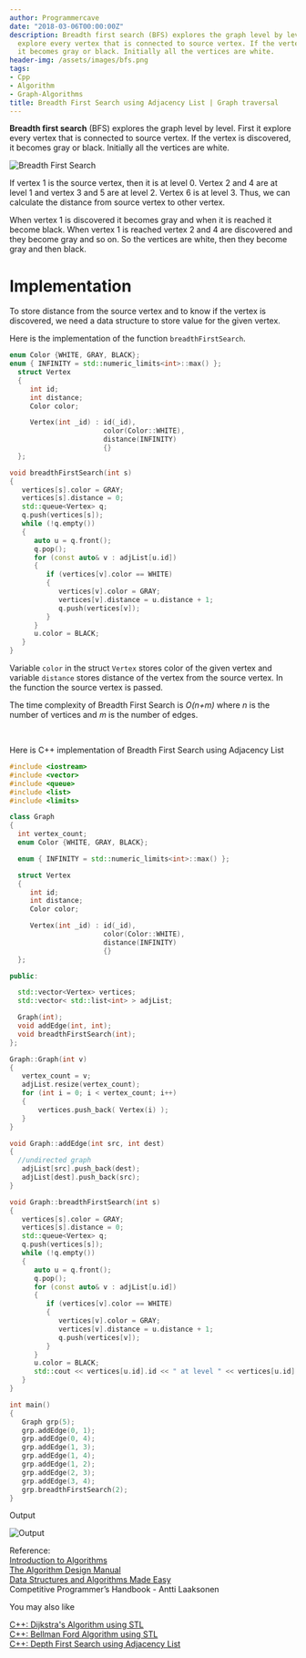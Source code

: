 ```yaml
---
author: Programmercave
date: "2018-03-06T00:00:00Z"
description: Breadth first search (BFS) explores the graph level by level. First it
  explore every vertex that is connected to source vertex. If the vertex is discovered,
  it becomes gray or black. Initially all the vertices are white.
header-img: /assets/images/bfs.png
tags:
- Cpp
- Algorithm
- Graph-Algorithms
title: Breadth First Search using Adjacency List | Graph traversal
---
```




**Breadth first search** (BFS) explores the graph level by level. First it explore every vertex that is connected to source vertex. If the vertex is discovered, it becomes gray or black. Initially all the vertices are white.

![Breadth First Search](/assets/images/bfs.png)

If vertex 1 is the source vertex, then it is at level 0. Vertex 2 and 4 are at level 1 and vertex 3 and 5 are at level 2. Vertex 6 is at level 3. Thus, we can calculate the distance from source vertex to other vertex.

When vertex 1 is discovered it becomes gray and when it is reached it become black. When vertex 1 is reached vertex 2 and 4 are discovered and they become gray and so on. So the vertices are white, then they become gray and then black.

<h1>Implementation</h1>

To store distance from the source vertex and to know if the vertex is discovered, we need a data structure to store value for the given vertex.

Here is the implementation of the function `breadthFirstSearch`.

```cpp
enum Color {WHITE, GRAY, BLACK};
enum { INFINITY = std::numeric_limits<int>::max() };
  struct Vertex
  {
     int id;
     int distance;
     Color color;

     Vertex(int _id) : id(_id),
                       color(Color::WHITE),
                       distance(INFINITY)
                       {}
  };

void breadthFirstSearch(int s)
{
   vertices[s].color = GRAY;
   vertices[s].distance = 0;
   std::queue<Vertex> q;
   q.push(vertices[s]);
   while (!q.empty())
   {
      auto u = q.front();
      q.pop();
      for (const auto& v : adjList[u.id])
      {
         if (vertices[v].color == WHITE)
         {
            vertices[v].color = GRAY;
            vertices[v].distance = u.distance + 1;
            q.push(vertices[v]);
         }
      }
      u.color = BLACK;
   }
}
```

Variable `color` in the struct `Vertex` stores color of the given vertex and variable `distance` stores distance of the vertex from the source vertex. In the function the source vertex is passed.

The time complexity of Breadth First Search is *O(n+m)* where *n* is the number of vertices and *m* is the number of edges.

<br/>

Here is C++ implementation of Breadth First Search using Adjacency List

```cpp
#include <iostream>
#include <vector>
#include <queue>
#include <list>
#include <limits>

class Graph
{
  int vertex_count;
  enum Color {WHITE, GRAY, BLACK};

  enum { INFINITY = std::numeric_limits<int>::max() };

  struct Vertex
  {
     int id;
     int distance;
     Color color;

     Vertex(int _id) : id(_id),
                       color(Color::WHITE),
                       distance(INFINITY)
                       {}
  };

public:

  std::vector<Vertex> vertices;
  std::vector< std::list<int> > adjList;

  Graph(int);
  void addEdge(int, int);
  void breadthFirstSearch(int);
};

Graph::Graph(int v)
{
   vertex_count = v;
   adjList.resize(vertex_count);
   for (int i = 0; i < vertex_count; i++)
   {
       vertices.push_back( Vertex(i) );
   }
}

void Graph::addEdge(int src, int dest)
{
  //undirected graph
   adjList[src].push_back(dest);
   adjList[dest].push_back(src);
}

void Graph::breadthFirstSearch(int s)
{
   vertices[s].color = GRAY;
   vertices[s].distance = 0;
   std::queue<Vertex> q;
   q.push(vertices[s]);
   while (!q.empty())
   {
      auto u = q.front();
      q.pop();
      for (const auto& v : adjList[u.id])
      {
         if (vertices[v].color == WHITE)
         {
            vertices[v].color = GRAY;
            vertices[v].distance = u.distance + 1;
            q.push(vertices[v]);
         }
      }
      u.color = BLACK;
      std::cout << vertices[u.id].id << " at level " << vertices[u.id].distance <<'\n';
   }
}

int main()
{
   Graph grp(5);
   grp.addEdge(0, 1);
   grp.addEdge(0, 4);
   grp.addEdge(1, 3);
   grp.addEdge(1, 4);
   grp.addEdge(1, 2);
   grp.addEdge(2, 3);
   grp.addEdge(3, 4);
   grp.breadthFirstSearch(2);
}
```

Output

![Output](/assets/images/BFSAdjOut.png)



Reference:<br/>
[Introduction to Algorithms](https://amzn.to/2OarGBs)<br/>
[The Algorithm Design Manual](https://amzn.to/2CH9h9Z)<br/>
[Data Structures and Algorithms Made Easy](https://amzn.to/2NLM0dd)<br/>
Competitive Programmer’s Handbook - Antti Laaksonen<br/>


 <input type="hidden" name="IL_IN_ARTICLE"> 
You may also like

[C++: Dijkstra's Algorithm using STL](/C-Dijkstras-Algorithm-using-STL)<br/>
[C++: Bellman Ford Algorithm using STL](/C-Bellman-Ford-Algorithm-using-STL)<br/>
[C++: Depth First Search using Adjacency List](/C-Depth-First-Search-using-Adjacency-List)<br/>

